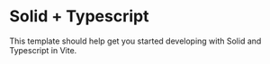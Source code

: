 # Solid + Typescript

This template should help get you started developing with Solid and Typescript in Vite.
